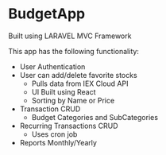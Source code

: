 # BudgetApp
Built using LARAVEL MVC Framework

This app has the following functionality: 
* User Authentication
* User can add/delete favorite stocks
  * Pulls data from IEX Cloud API
  * UI Built using React
  * Sorting by Name or Price
* Transaction CRUD
  * Budget Categories and SubCategories
* Recurring Transactions CRUD
  * Uses cron job  
* Reports Monthly/Yearly

